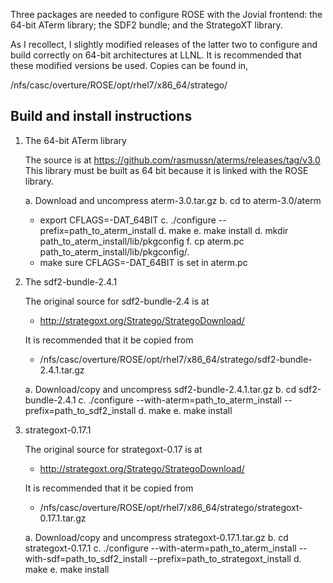 Three packages are needed to configure ROSE with the Jovial frontend:
the 64-bit ATerm library; the SDF2 bundle; and the StrategoXT library.

As I recollect, I slightly modified releases of the latter two to
configure and build correctly on 64-bit architectures at LLNL. It is
recommended that these modified versions be used. Copies can be found in,

  /nfs/casc/overture/ROSE/opt/rhel7/x86_64/stratego/


Build and install instructions
------------------------------

   1. The 64-bit ATerm library

      The source is at https://github.com/rasmussn/aterms/releases/tag/v3.0
      This library must be built as 64 bit because it is linked with the ROSE library.

      a. Download and uncompress aterm-3.0.tar.gz
      b. cd to aterm-3.0/aterm
      -  export CFLAGS=-DAT_64BIT
      c. ./configure --prefix=path_to_aterm_install
      d. make
      e. make install
      d. mkdir path_to_aterm_install/lib/pkgconfig
      f. cp aterm.pc path_to_aterm_install/lib/pkgconfig/.
      - make sure CFLAGS=-DAT_64BIT is set in aterm.pc

   2. The sdf2-bundle-2.4.1

      The original source for sdf2-bundle-2.4 is at
         - http://strategoxt.org/Stratego/StrategoDownload/

      It is recommended that it be copied from
         - /nfs/casc/overture/ROSE/opt/rhel7/x86_64/stratego/sdf2-bundle-2.4.1.tar.gz

      a. Download/copy and uncompress sdf2-bundle-2.4.1.tar.gz
      b. cd sdf2-bundle-2.4.1
      c. ./configure --with-aterm=path_to_aterm_install --prefix=path_to_sdf2_install
      d. make
      e. make install

   3. strategoxt-0.17.1

      The original source for strategoxt-0.17 is at
         - http://strategoxt.org/Stratego/StrategoDownload/

      It is recommended that it be copied from
         - /nfs/casc/overture/ROSE/opt/rhel7/x86_64/stratego/strategoxt-0.17.1.tar.gz

      a. Download/copy and uncompress strategoxt-0.17.1.tar.gz
      b. cd strategoxt-0.17.1
      c. ./configure --with-aterm=path_to_aterm_install --with-sdf=path_to_sdf2_install --prefix=path_to_strategoxt_install
      d. make
      e. make install
